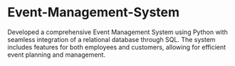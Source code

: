 # Event-Management-System
Developed a comprehensive Event Management System using Python with seamless integration of a relational database through SQL. The system includes features for both employees and customers, allowing for efficient event planning and management.
